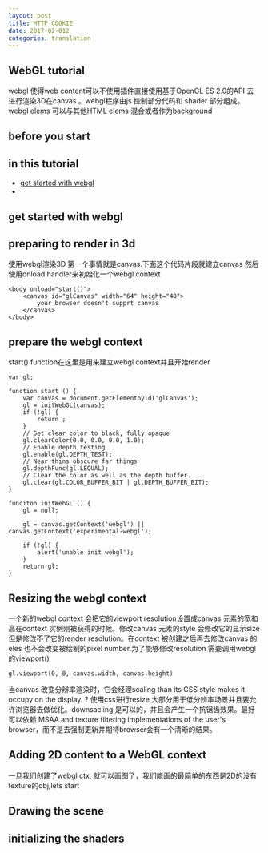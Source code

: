```yaml
---
layout: post
title: HTTP COOKIE 
date: 2017-02-012
categories: translation
---
```

## WebGL tutorial

webgl 使得web content可以不使用插件直接使用基于OpenGL ES 2.0的API 去进行渲染3D在canvas 。webgl程序由js 控制部分代码和 shader 部分组成。webgl elems 可以与其他HTML elems 混合或者作为background

## before you start

## in this tutorial
* [get started with webgl]()
* 

## get started with webgl

## preparing to render in 3d

使用webgl渲染3D 第一个事情就是canvas.下面这个代码片段就建立canvas 然后使用onload handler来初始化一个webgl context

```
<body onload="start()">
	<canvas id="glCanvas" width="64" height="48">
		your browser doesn't supprt canvas
	</canvas>
</body>
```

## prepare the webgl context

start() function在这里是用来建立webgl context并且开始render

```
var gl;

function start () {
	var canvas = document.getElementbyId('glCanvas');
	gl = initWebGL(canvas);
	if (!gl) {
		return ;
	}
	// Set clear color to black, fully opaque
	gl.clearColor(0.0, 0.0, 0.0, 1.0);
	// Enable depth testing
	gl.enable(gl.DEPTH_TEST);
	// Near thins obscure far things
	gl.depthFunc(gl.LEQUAL);
	// Clear the color as well as the depth buffer.
	gl.clear(gl.COLOR_BUFFER_BIT | gl.DEPTH_BUFFER_BIT);
}
```

```
funciton initWebGL () {
	gl = null;
	
	gl = canvas.getContext('webgl') || canvas.getContext('experimental-webgl');
	
	if (!gl) {
		alert('unable init webgl');
	}
	return gl;
}
```

## Resizing the webgl context
一个新的webgl context 会把它的viewport resolution设置成canvas 元素的宽和高在context 实例刚被获得的时候。修改canvas 元素的style 会修改它的显示size 但是修改不了它的render resolution。在context 被创建之后再去修改canvas 的eles 也不会改变被绘制的pixel number.为了能够修改resolution 需要调用webgl 的viewport() 

```
gl.viewport(0, 0, canvas.width, canvas.height)
``` 

当canvas 改变分辨率渲染时，它会经理scaling than its CSS style makes it occupy on the display. ? 使用css进行resize 大部分用于低分辨率场景并且要允许浏览器去做优化。downsacling 是可以的，并且会产生一个抗锯齿效果。最好可以依赖 MSAA and texture filtering implementations of the user's browser，而不是去强制更新并期待browser会有一个清晰的结果。


## Adding 2D content to a WebGL context

一旦我们创建了webgl ctx, 就可以画图了，我们能画的最简单的东西是2D的没有texture的obj,lets start

## Drawing the scene

## initializing the shaders


